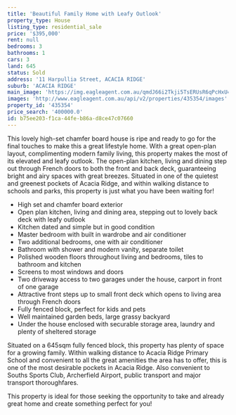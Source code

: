 ```yaml
---
title: 'Beautiful Family Home with Leafy Outlook'
property_type: House
listing_type: residential_sale
price: '$395,000'
rent: null
bedrooms: 3
bathrooms: 1
cars: 3
land: 645
status: Sold
address: '11 Harpullia Street, ACACIA RIDGE'
suburb: 'ACACIA RIDGE'
main_image: 'https://img.eagleagent.com.au/qmdJ66i2Tkji5TsERUsR6qPcHxU=/1280x854/smart/https://s3-us-west-2.amazonaws.com/eagleagent-orig/images/6823517/121766074-image-M.jpg'
images: 'http://www.eagleagent.com.au/api/v2/properties/435354/images'
property_id: '435354'
price_search: '400000.0'
id: b75ee203-f1ca-44fe-b86a-d8ce47c07660
---
```

This lovely high-set chamfer board house is ripe and ready to go for the final touches to make this a great lifestyle home. With a great open-plan layout, complimenting modern family living, this property makes the most of its elevated and leafy outlook. The open-plan kitchen, living and dining step out through French doors to both the front and back deck, guaranteeing bright and airy spaces with great breezes. Situated in one of the quietest and greenest pockets of Acacia Ridge, and within walking distance to schools and parks, this property is just what you have been waiting for!

*  High set and chamfer board exterior
*  Open plan kitchen, living and dining area, stepping out to lovely back deck with leafy outlook
*  Kitchen dated and simple but in good condition
*  Master bedroom with built in wardrobe and air conditioner
*  Two additional bedrooms, one with air conditioner
*  Bathroom with shower and modern vanity, separate toilet
*  Polished wooden floors throughout living and bedrooms, tiles to bathroom and kitchen
*  Screens to most windows and doors
*  Two driveway access to two garages under the house, carport in front of one garage
*  Attractive front steps up to small front deck which opens to living area through French doors
*  Fully fenced block, perfect for kids and pets
*  Well maintained garden beds, large grassy backyard
*  Under the house enclosed with securable storage area, laundry and plenty of sheltered storage

Situated on a 645sqm fully fenced block, this property has plenty of space for a growing family. Within walking distance to Acacia Ridge Primary School and convenient to all the great amenities the area has to offer, this is one of the most desirable pockets in Acacia Ridge. Also convenient to Souths Sports Club, Archerfield Airport, public transport and major transport thoroughfares.

This property is ideal for those seeking the opportunity to take and already great home and create something perfect for you!